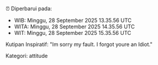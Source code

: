 ⏰ Diperbarui pada:
- WIB: Minggu, 28 September 2025 13.35.56 UTC
- WITA: Minggu, 28 September 2025 14.35.56 UTC
- WIT: Minggu, 28 September 2025 15.35.56 UTC

Kutipan Inspiratif:
"Im sorry my fault. I forgot youre an Idiot."


Kategori: attitude

